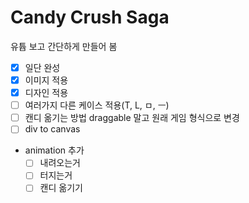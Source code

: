 # Candy Crush Saga

유튭 보고 간단하게 만들어 봄

- [X] 일단 완성
- [X] 이미지 적용
- [X] 디자인 적용
- [ ] 여러가지 다른 케이스 적용(T, L, ㅁ, ㅡ)
- [ ] 캔디 옮기는 방법 draggable 말고 원래 게임 형식으로 변경
- [ ] div to canvas
- animation 추가
  - [ ] 내려오는거
  - [ ] 터지는거
  - [ ] 캔디 옮기기
